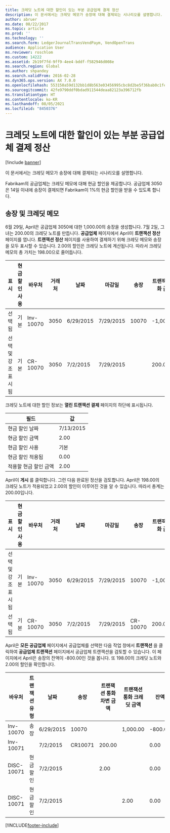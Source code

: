```yaml
---
title: 크레딧 노트에 대한 할인이 있는 부분 공급업체 결제 정산
description: 이 문서에서는 크레딧 메모가 송장에 대해 결제되는 시나리오를 설명합니다.
author: abruer
ms.date: 08/22/2017
ms.topic: article
ms.prod: ''
ms.technology: ''
ms.search.form: LedgerJournalTransVendPaym, VendOpenTrans
audience: Application User
ms.reviewer: roschlom
ms.custom: 14222
ms.assetid: 2b19f7fd-9ff9-4ee4-bddf-f582946d008e
ms.search.region: Global
ms.author: shpandey
ms.search.validFrom: 2016-02-28
ms.dyn365.ops.version: AX 7.0.0
ms.openlocfilehash: 553150a59d132bb1d8b563e03456995cbc8d2be5f36bab0c1fe6b8bbbf77dce1
ms.sourcegitcommit: 42fe9790ddf0bdad911544deaa82123a396712fb
ms.translationtype: HT
ms.contentlocale: ko-KR
ms.lasthandoff: 08/05/2021
ms.locfileid: "8450376"
---
```

# <a name="settle-a-partial-vendor-payment-that-has-discounts-on-credit-notes"></a>크레딧 노트에 대한 할인이 있는 부분 공급업체 결제 정산

[!include [banner](../includes/banner.md)]

이 문서에서는 크레딧 메모가 송장에 대해 결제되는 시나리오를 설명합니다.

Fabrikam의 공급업체는 크레딧 메모에 대해 현금 할인을 제공합니다. 공급업체 3050은 14일 이내에 송장이 결제되면 Fabrikam이 1%의 현금 할인을 받을 수 있도록 합니다.

## <a name="invoice-and-credit-memo"></a>송장 및 크레딧 메모
6월 29일, April은 공급업체 3050에 대한 1,000.00의 송장을 생성합니다. 7월 2일, 그녀는 200.00의 크레딧 노트를 만듭니다. **공급업체** 페이지에서 April이 **트랜잭션 정산** 페이지를 엽니다. **트랜잭션 정산** 페이지를 사용하여 결제하기 위해 크레딧 메모와 송장을 모두 표시할 수 있습니다. 2.00의 할인은 크레딧 노트에 계산됩니다. 따라서 크레딧 메모의 총 가치는 198.00으로 줄어듭니다.

| 표시                     | 현금 할인 사용 | 바우처   | 거래처 | 날짜      | 마감일  | 송장 | 트랜잭션 통화 금액 | 통화 | 정산할 금액 |
|--------------------------|-------------------|-----------|---------|-----------|-----------|---------|--------------------------------|----------|------------------|
| 선택됨                 | 기본            | Inv-10070 | 3050    | 6/29/2015 | 7/29/2015 | 10070   | -1,000.00                      | USD      | -990.00          |
| 선택 및 강조 표시됨 | 기본            | CR-10070  | 3050    | 7/2/2015  | 7/29/2015 |         | 200.00                         | USD      | 198.00           |

크레딧 노트에 대한 할인 정보는 **열린 트랜잭션 결제** 페이지의 하단에 표시됩니다.

| 필드                        | 값     |
|------------------------------|-----------|
| 현금 할인 날짜           | 7/13/2015 |
| 현금 할인 금액         | 2.00      |
| 현금 할인 사용            | 기본    |
| 현금 할인 적용됨          | 0.00      |
| 적용할 현금 할인 금액 | 2.00      |

April이 **게시** 를 클릭합니다. 그런 다음 완료된 정산을 검토합니다. April은 198.00의 크레딧 노트가 적용되었고 2.00의 할인이 이루어진 것을 알 수 있습니다. 따라서 총계는 200.00입니다.

| 표시                     | 현금 할인 사용 | 바우처   | 거래처 | 날짜      | 마감일  | 송장  | 트랜잭션 통화 금액 | 통화 | 정산할 금액 |
|--------------------------|-------------------|-----------|---------|-----------|-----------|----------|--------------------------------|----------|------------------|
| 선택 및 강조 표시됨 | 기본            | Inv-10070 | 3050    | 6/29/2015 | 7/29/2015 | 10070    | -1,000.00                      | USD      | -200.00          |
| 선택됨                 | 기본            | CR-10070  | 3050    | 7/2/2015  | 7/29/2015 | CR-10070 | 200.00                         | USD      | 198.00           |

April은 **모든 공급업체** 페이지에서 공급업체를 선택한 다음 작업 창에서 **트랜잭션** 을 클릭하여 **공급업체 트랜잭션** 페이지에서 공급업체 트랜잭션을 검토할 수 있습니다. 이 페이지에서 April은 송장의 잔액이 -800.00인 것을 봅니다. 또 198.00의 크레딧 노트와 2.00의 할인을 확인합니다.

| 바우처    | 트랜잭션 유형 | 날짜      | 송장 | 트랜잭션 통화 차변 금액 | 트랜잭션 통화 크레딧 금액 | 잔액 | 통화 |
|------------|------------------|-----------|---------|--------------------------------------|---------------------------------------|---------|----------|
| Inv-10070  | 송장          | 6/29/2015 | 10070   |                                      | 1,000.00                              | -800.00 | USD      |
| Inv-10071  |                  | 7/2/2015  | CR10071 | 200.00                               |                                       | 0.00    | USD      |
| DISC-10071 |  현금 할인   | 7/2/2015  |         | 2.00                                 |                                       | 0.00    | USD      |
| DISC-10071 |  현금 할인   | 7/2/2015  |         |                                      | 2.00                                  | 0.00    | USD      |







[!INCLUDE[footer-include](../../includes/footer-banner.md)]